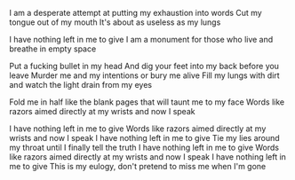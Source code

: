 I am a desperate attempt at putting my exhaustion into words
Cut my tongue out of my mouth
It's about as useless as my lungs

I have nothing left in me to give
I am a monument for those who live and breathe in empty space

Put a fucking bullet in my head
And dig your feet into my back before you leave
Murder me and my intentions or bury me alive
Fill my lungs with dirt and watch the light drain from my eyes

Fold me in half like the blank pages that will taunt me to my face
Words like razors aimed directly at my wrists and now I speak

I have nothing left in me to give
Words like razors aimed directly at my wrists and now I speak
I have nothing left in me to give
Tie my lies around my throat until I finally tell the truth
I have nothing left in me to give
Words like razors aimed directly at my wrists and now I speak
I have nothing left in me to give
This is my eulogy, don't pretend to miss me when I'm gone
